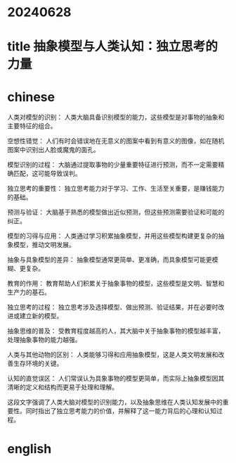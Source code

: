 
# 20240628

# title 抽象模型与人类认知：独立思考的力量

# chinese 
人类对模型的识别： 人类大脑具备识别模型的能力，这些模型是对事物的抽象和主要特征的组合。

空想性错觉： 人们有时会错误地在无意义的图案中看到有意义的图像，如在随机图案中识别出人脸或魔鬼的面孔。

模型识别的过程： 大脑通过提取事物的少量重要特征进行预测，而不一定需要精确匹配，这可能导致误判。

独立思考的重要性： 独立思考能力对于学习、工作、生活至关重要，是赚钱能力的基础。

预测与验证： 大脑基于熟悉的模型做出近似预测，但这些预测需要验证和可能的纠正。

模型的习得与应用： 人类通过学习积累抽象模型，并用这些模型构建更复杂的抽象模型，推动文明发展。

抽象与具象模型的差异： 抽象模型通常更简单、更准确，而具象模型可能更模糊、更复杂。

教育的作用： 教育帮助人们积累关于抽象事物的模型，这些模型是文明、智慧和生产力的基石。

独立思考的过程： 独立思考涉及选择模型、做出预测、验证结果，并在必要时改进或建立新的模型。

抽象思维的普及： 受教育程度越高的人，其大脑中关于抽象事物的模型越丰富，处理抽象事物的能力越强。

人类与其他动物的区别： 人类能够习得和应用抽象模型，这是人类文明发展和改善生存环境的关键。

认知的直觉误区： 人们常误认为具象事物的模型更简单，而实际上抽象模型因其清晰的定义和结构而更易于处理和理解。

这段文字强调了人类大脑对模型的识别能力，以及抽象思维在人类认知发展中的重要性。同时指出了独立思考能力的价值，并解释了这一能力背后的心理和认知过程。

# english

